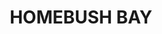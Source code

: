 ---
lastmod: '2025-04-06T06:05:20+00:00'
latitude: -33.85283
layout: suburb
longitude: 151.076186
postcode: '2127'
state: NSW
title: HOMEBUSH BAY
url: /nsw/homebush-bay/
---
